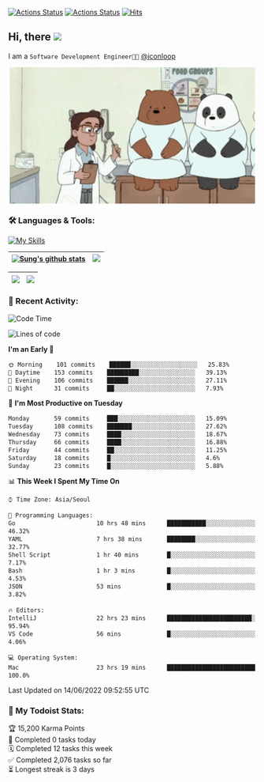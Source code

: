 
[![Actions Status](https://github.com/ddok2/ddok2/workflows/Todoist%20Readme/badge.svg)](https://github.com/ddok2/ddok2/actions)
[![Actions Status](https://github.com/ddok2/ddok2/workflows/wakatime-stats/badge.svg)](https://github.com/ddok2/ddok2/actions)
[![Hits](https://hits.seeyoufarm.com/api/count/incr/badge.svg?url=https%3A%2F%2Fgithub.com%2Fddok2&count_bg=%23FF9595&title_bg=%23555555&icon=github.svg&icon_color=%23FFFFFF&title=hits&edge_flat=false)](https://hits.seeyoufarm.com)

<!-- ![visitors](https://visitor-badge.laobi.icu/badge?page_id=ddok2.ddok2) -->
## Hi, there <img src="https://raw.githubusercontent.com/MartinHeinz/MartinHeinz/master/wave.gif" width="3%">

I am a `Software Development Engineer🧑‍💻` [@iconloop](https://github.com/iconloop)


<p align="center">
    <img align="center" alt="GIF" src="img/debugging.gif" />
</p>


### 🛠 Languages & Tools:

[![My Skills](https://skillicons.dev/icons?i=go,js,ts,py,express,react,svelte,jquery,pug,mongodb,mysql,redis,aws,docker,kubernetes)](https://skillicons.dev)


| <a href="https://github.com/ddok2"><img align="center" src="https://github-readme-stats.vercel.app/api?username=ddok2&show_icons=true&include_all_commits=true&count_private=true&theme=buefy&hide_border=true" alt="Sung's github stats" /></a> | <a href="https://github.com/ddok2"><img src="http://github-readme-streak-stats.herokuapp.com?user=ddok2&hide_border=true" /></a> |
| ------------- |------------- |


| <a href="https://github.com/ddok2"><img align="center" src="https://github-readme-stats.vercel.app/api/top-langs/?username=ddok2&theme=buefy&hide=html,css&hide_border=true width=50%" /></a> | <a href="https://github.com/ddok2"><img align="center" src="https://activity-graph.herokuapp.com/graph?username=ddok2&theme=github&hide_border=true" height="250" /></a> |
| ------------- |--------------------------------------------------------------------------------------------------------------------------------------------------------------------------|


<!-- <details open>
    <summary>📈 My GitHub Stats</summary>
    <p align="center">
        <a href="https://github.com/ddok2">
            <img align="center" src="https://github-readme-stats.vercel.app/api?username=ddok2&show_icons=true&include_all_commits=true&count_private=true&theme=buefy&hide_border=true" alt="Sung's github stats" />
        </a>
    </p>
</details>
<details>
    <summary>💬 Top Languages</summary>
    <p align="center"> 
        <a href="https://github.com/ddok2">
            <img align="center" src="https://github-readme-stats.vercel.app/api/top-langs/?username=ddok2&layout=compact&theme=buefy&hide=html,css&hide_border=true" />
        </a>
    </p>
</details> -->


### 🌈 Recent Activity:
<!--START_SECTION:waka-->
![Code Time](http://img.shields.io/badge/Code%20Time-0%20secs-blue)

![Lines of code](https://img.shields.io/badge/From%20Hello%20World%20I%27ve%20Written-272%20Thousand%20lines%20of%20code-blue)

**I'm an Early 🐤** 

```text
🌞 Morning    101 commits    ██████░░░░░░░░░░░░░░░░░░░   25.83% 
🌆 Daytime    153 commits    █████████░░░░░░░░░░░░░░░░   39.13% 
🌃 Evening    106 commits    ██████░░░░░░░░░░░░░░░░░░░   27.11% 
🌙 Night      31 commits     ██░░░░░░░░░░░░░░░░░░░░░░░   7.93%

```
📅 **I'm Most Productive on Tuesday** 

```text
Monday       59 commits     ███░░░░░░░░░░░░░░░░░░░░░░   15.09% 
Tuesday      108 commits    ███████░░░░░░░░░░░░░░░░░░   27.62% 
Wednesday    73 commits     ████░░░░░░░░░░░░░░░░░░░░░   18.67% 
Thursday     66 commits     ████░░░░░░░░░░░░░░░░░░░░░   16.88% 
Friday       44 commits     ██░░░░░░░░░░░░░░░░░░░░░░░   11.25% 
Saturday     18 commits     █░░░░░░░░░░░░░░░░░░░░░░░░   4.6% 
Sunday       23 commits     █░░░░░░░░░░░░░░░░░░░░░░░░   5.88%

```


📊 **This Week I Spent My Time On** 

```text
⌚︎ Time Zone: Asia/Seoul

💬 Programming Languages: 
Go                       10 hrs 48 mins      ███████████░░░░░░░░░░░░░░   46.32% 
YAML                     7 hrs 38 mins       ████████░░░░░░░░░░░░░░░░░   32.77% 
Shell Script             1 hr 40 mins        █░░░░░░░░░░░░░░░░░░░░░░░░   7.17% 
Bash                     1 hr 3 mins         █░░░░░░░░░░░░░░░░░░░░░░░░   4.53% 
JSON                     53 mins             █░░░░░░░░░░░░░░░░░░░░░░░░   3.82%

🔥 Editors: 
IntelliJ                 22 hrs 23 mins      ████████████████████████░   95.94% 
VS Code                  56 mins             █░░░░░░░░░░░░░░░░░░░░░░░░   4.06%

💻 Operating System: 
Mac                      23 hrs 19 mins      █████████████████████████   100.0%

```


 Last Updated on 14/06/2022 09:52:55 UTC
<!--END_SECTION:waka-->

### 🚧 My Todoist Stats:
<!-- TODO-IST:START -->
🏆  15,200 Karma Points           
🌸  Completed 0 tasks today           
🗓  Completed 12 tasks this week           
✅  Completed 2,076 tasks so far           
⏳  Longest streak is 3 days
<!-- TODO-IST:END -->

